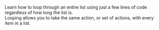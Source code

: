Learn how to loop through an entire list using just a few lines of code regardless of how long the list is.  
Looping allows you to take the same action, or set of actions, with every item in a list.  